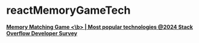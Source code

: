# reactMemoryGameTech
<a href="https://survey.stackoverflow.co/2024/technology"> <b> Memory Matching Game <\b> | Most popular technologies @2024 Stack Overflow Developer Survey </a>
